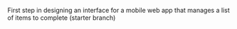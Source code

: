 First step in designing an interface for a mobile web app that manages a list of items to complete (starter branch)

